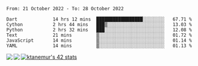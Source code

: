 <!--START_SECTION:waka-->

```text
From: 21 October 2022 - To: 28 October 2022

Dart             14 hrs 12 mins  █████████████████░░░░░░░░   67.71 %
Cython           2 hrs 44 mins   ███▒░░░░░░░░░░░░░░░░░░░░░   13.03 %
Python           2 hrs 32 mins   ███░░░░░░░░░░░░░░░░░░░░░░   12.08 %
Text             21 mins         ▒░░░░░░░░░░░░░░░░░░░░░░░░   01.72 %
JavaScript       14 mins         ▒░░░░░░░░░░░░░░░░░░░░░░░░   01.14 %
YAML             14 mins         ▒░░░░░░░░░░░░░░░░░░░░░░░░   01.13 %
```

<!--END_SECTION:waka-->
<a href="https://github.com/anuraghazra/github-readme-stats">
  <img align="left" src="https://github-readme-stats.vercel.app/api?username=Tanesan&count_private=true&show_icons=true" />
<img align="left" src="https://github-readme-stats.vercel.app/api/top-langs/?username=Tanesan" />
</a>

[![ktanemur's 42 stats](https://badge42.vercel.app/api/v2/cl1wslf6s002109l771rng2w8/stats?cursusId=21&coalitionId=62)](https://github.com/JaeSeoKim/badge42)
